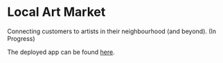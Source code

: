 # Local Art Market
Connecting customers to artists in their neighbourhood (and beyond). (In Progress)

The deployed app can be found [here](https://local-art-market-74508.herokuapp.com/).
